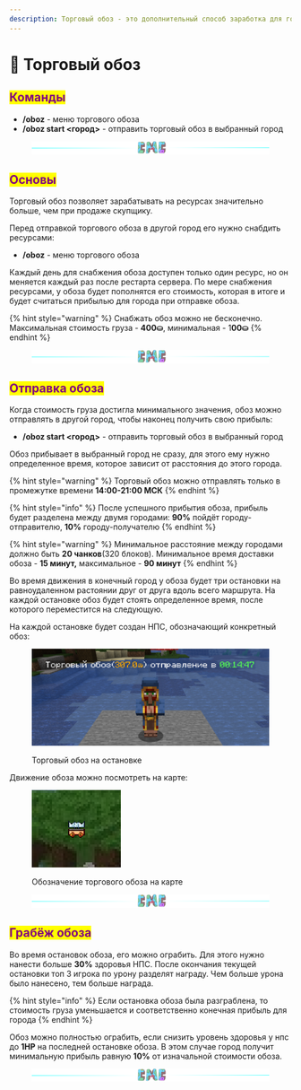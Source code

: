 ```yaml
---
description: Торговый обоз - это дополнительный способ заработка для городов.
---
```


# 🐎 Торговый обоз

## <mark style="color:purple;">Команды</mark>

* **/oboz** - меню торгового обоза
* **/oboz start <город>** - отправить торговый обоз в выбранный город

<figure><img src="../.gitbook/assets/gitlab_hr7.svg" alt=""><figcaption></figcaption></figure>

## <mark style="color:purple;">Основы</mark>

Торговый обоз позволяет зарабатывать на ресурсах значительно больше, чем при продаже скупщику.

Перед отправкой торгового обоза в другой город его нужно снабдить ресурсами:

* **/oboz** - меню торгового обоза

Каждый день для снабжения обоза доступен только один ресурс, но он меняется каждый раз после рестарта сервера. По мере снабжения ресурсами, у обоза будет пополнятся его стоимость, которая в итоге и будет считаться прибылью для города при отправке обоза.

{% hint style="warning" %}
Снабжать обоз можно не бесконечно. Максимальная стоимость груза - **400⛀**, минимальная - 1**00⛀**
{% endhint %}

<figure><img src="../.gitbook/assets/gitlab_hr7.svg" alt=""><figcaption></figcaption></figure>

## <mark style="color:purple;">Отправка обоза</mark>

Когда стоимость груза достигла минимального значения, обоз можно отправлять в другой город, чтобы наконец получить свою прибыль:&#x20;

* **/oboz start <город>** - отправить торговый обоз в выбранный город

Обоз прибывает в выбранный город не сразу, для этого ему нужно определенное время, которое зависит от расстояния до  этого города.

{% hint style="warning" %}
Торговый обоз можно отправлять только в промежутке времени **14:00-21:00 МСК**
{% endhint %}

{% hint style="info" %}
После успешного прибытия обоза, прибыль будет разделена между двумя городами: **90%** пойдёт городу-отправителю, **10%** городу-получателю
{% endhint %}

{% hint style="warning" %}
Минимальное расстояние между городами должно быть **20 чанков**(320 блоков). Минимальное время доставки обоза - **15 минут,** максимальное - **90 минут**
{% endhint %}

Во время движения в конечный город у обоза будет три остановки на равноудаленном растоянии друг от друга вдоль всего маршрута. На каждой остановке обоз будет стоять определенное время, после которого переместится на следующую.

На каждой остановке будет создан НПС, обозначающий конкретный обоз:

<figure><img src="../.gitbook/assets/image (25).png" alt=""><figcaption><p>Торговый обоз на остановке</p></figcaption></figure>

Движение обоза можно посмотреть на карте:

<figure><img src="../.gitbook/assets/image (24).png" alt=""><figcaption><p>Обозначение торгового обоза на карте</p></figcaption></figure>

<figure><img src="../.gitbook/assets/gitlab_hr7.svg" alt=""><figcaption></figcaption></figure>

## <mark style="color:purple;">Грабёж обоза</mark>

Во время остановок обоза, его можно ограбить. Для этого нужно нанести больше **30%** здоровья НПС. После окончания текущей остановки топ 3 игрока по урону разделят награду. Чем больше урона было нанесено, тем больше награда.

{% hint style="info" %}
Если остановка обоза была разграблена, то стоимость груза уменьшается и соответственно конечная прибыль для города
{% endhint %}

Обоз можно полностью ограбить, если снизить уровень здоровья у нпс до **1HP** на последней остановке обоза. В этом случае город получит минимальную прибыль равную **10%** от изначальной стоимости обоза.

<figure><img src="../.gitbook/assets/gitlab_hr7.svg" alt=""><figcaption></figcaption></figure>
